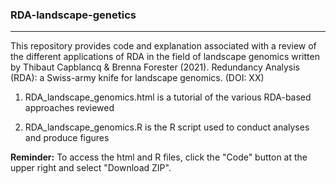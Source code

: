 ### RDA-landscape-genetics
-------------------

This repository provides code and explanation associated with a review of the different applications of RDA in the field of landscape genomics written by Thibaut Capblancq & Brenna Forester (2021). Redundancy Analysis (RDA): a Swiss-army knife for landscape genomics. (DOI: XX)

1. RDA_landscape_genomics.html is a tutorial of the various RDA-based approaches reviewed

2. RDA_landscape_genomics.R is the R script used to conduct analyses and produce figures

**Reminder:** To access the html and R files, click the "Code" button at the upper right and select "Download ZIP".
